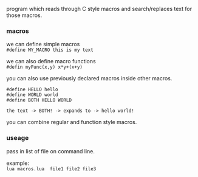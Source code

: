 
program which reads through C style macros and search/replaces text for those macros.


### macros
we can define simple macros  
``#define MY_MACRO this is my text``  

we can also define macro functions  
``#defin myFunc(x,y) x*y+(x+y)``  

you can also use previously declared macros inside other macros. 
```
#define HELLO hello  
#define WORLD world
#define BOTH HELLO WORLD

the text -> BOTH! -> expands to -> hello world!
```

you can combine regular and function style macros.   

### useage  
pass in list of file on command line.  
  
example:  
```lua macros.lua  file1 file2 file3```
